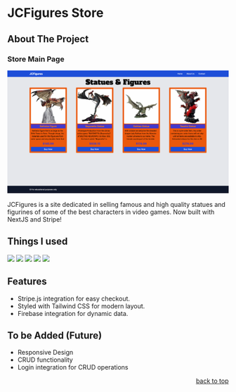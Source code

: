 # JCFigures Store

## About The Project

### Store Main Page

[![JCFigures Storefront][main-page-sc]](https://jcfigures-next.vercel.app/)

JCFigures is a site dedicated in selling famous and high quality statues and figurines of some of the best characters in video games. Now built with NextJS and Stripe!

## Things I used

![](https://img.shields.io/badge/Code-NextJS-informational?style=for-the-badge&logo=next.js&logoColor=white&color=1D4ED8)
![](https://img.shields.io/badge/Firebase-Database-informational?style=for-the-badge&logo=firebase&logoColor=white&color=1D4ED8)
![](https://img.shields.io/badge/Tailwind-CSS_Framework-informational?style=for-the-badge&logo=tailwindcss&logoColor=white&color=1D4ED8)
![](https://img.shields.io/badge/VS_Code-Text_Editor-informational?style=for-the-badge&logo=visualstudiocode&logoColor=white&color=1D4ED8)
![](https://img.shields.io/badge/Stripe-Payment-informational?style=for-the-badge&logo=stripe&logoColor=white&color=1D4ED8)

## Features

-   Stripe.js integration for easy checkout.
-   Styled with Tailwind CSS for modern layout.
-   Firebase integration for dynamic data.

## To be Added (Future)

-   Responsive Design
-   CRUD functionality
-   Login integration for CRUD operations

<p align="right"><a href="#top">back to top</a></p>

<!-- markdown images -->

[main-page-sc]: user-images/jcf-mainpage.png
